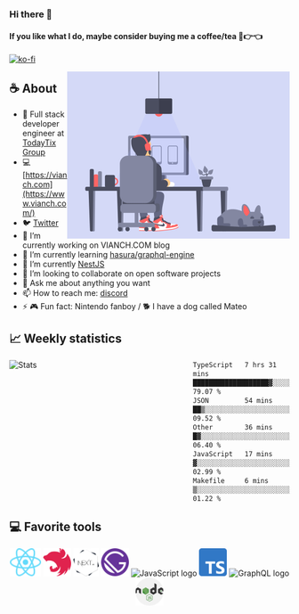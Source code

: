 ### Hi there 👋
#### If you like what I do, maybe consider buying me a coffee/tea 🥺👉👈

[![ko-fi](https://ko-fi.com/img/githubbutton_sm.svg)](https://ko-fi.com/N4N74ADJR)

<img align="right" src="./images/animation.gif?raw=true" alt="gif"  height="300"/>

## ☕ About 

- 🚀  Full stack developer engineer at [TodayTix Group](https://www.todaytix.com/)
- 💻  [https://vianch.com](https://www.vianch.com/)
- 🐦  [Twitter](https://twitter.com/vianch_tog)
- 🔭  I’m currently working on VIANCH.COM blog
- 🌱  I’m currently learning [hasura/graphql-engine](https://github.com/hasura/graphql-engine) 
- 🌱  I’m currently [NestJS](https://nestjs.com/) 
- 👯  I’m looking to collaborate on open software projects
- 💬  Ask me about anything you want
- 📫  How to reach me: [discord](https://discord.com/invite/UVgXjgEXX4)
- ⚡  🎮 Fun fact: Nintendo fanboy / 🐕 I have a dog called Mateo

##  📈  Weekly statistics

<img src="https://github-readme-stats.vercel.app/api?username=vianch&show_icons=true&hide_border=true" alt="Stats" width="330" align="left">

<!--START_SECTION:waka-->
```text
TypeScript   7 hrs 31 mins   ███████████████████▓░░░░░   79.07 % 
JSON         54 mins         ██▒░░░░░░░░░░░░░░░░░░░░░░   09.52 % 
Other        36 mins         █▓░░░░░░░░░░░░░░░░░░░░░░░   06.40 % 
JavaScript   17 mins         ▓░░░░░░░░░░░░░░░░░░░░░░░░   02.99 % 
Makefile     6 mins          ▒░░░░░░░░░░░░░░░░░░░░░░░░   01.22 % 
```
<!--END_SECTION:waka-->

## 💻 Favorite tools

<div align="center">
<img height="50px" src="./images/react-atom.svg" alt="ReactJS logo"/> <img height="50px" src="./images/nestjs.svg" alt="NestJs logo"/> <img height="50px" src="./images/nextjs.png" alt="nextjs logo"/> <img height="50px" src="./images/Gatsby_Monogram.svg" alt="GatsbyJS logo"/> <img height="50px" src="https://upload.wikimedia.org/wikipedia/commons/thumb/6/6a/JavaScript-logo.png/480px-JavaScript-logo.png" alt="JavaScript logo"/> <img height="50px" src="./images/1200px-Typescript_logo_2020.svg.png" alt="typescript logo"/>
<img height="50px" src="https://graphql.org/img/logo.svg" alt="GraphQL logo"/> <img height="50px" src="./images/nodejs.svg" alt="NodeJS logo"/>
</div>
